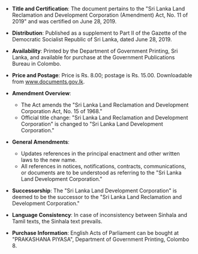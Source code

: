 - **Title and Certification**: The document pertains to the "Sri Lanka Land Reclamation and Development Corporation (Amendment) Act, No. 11 of 2019" and was certified on June 28, 2019.

- **Distribution**: Published as a supplement to Part II of the Gazette of the Democratic Socialist Republic of Sri Lanka, dated June 28, 2019.

- **Availability**: Printed by the Department of Government Printing, Sri Lanka, and available for purchase at the Government Publications Bureau in Colombo.

- **Price and Postage**: Price is Rs. 8.00; postage is Rs. 15.00. Downloadable from www.documents.gov.lk.

- **Amendment Overview**:
  - The Act amends the "Sri Lanka Land Reclamation and Development Corporation Act, No. 15 of 1968."
  - Official title change: "Sri Lanka Land Reclamation and Development Corporation" is changed to "Sri Lanka Land Development Corporation."

- **General Amendments**:
  - Updates references in the principal enactment and other written laws to the new name.
  - All references in notices, notifications, contracts, communications, or documents are to be understood as referring to the "Sri Lanka Land Development Corporation."

- **Successorship**: The "Sri Lanka Land Development Corporation" is deemed to be the successor to the "Sri Lanka Land Reclamation and Development Corporation."

- **Language Consistency**: In case of inconsistency between Sinhala and Tamil texts, the Sinhala text prevails.

- **Purchase Information**: English Acts of Parliament can be bought at "PRAKASHANA PIYASA", Department of Government Printing, Colombo 8.